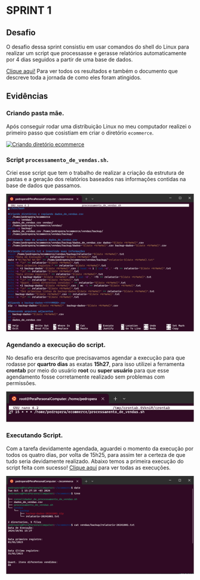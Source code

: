 # SPRINT 1

## Desafio
O desafio dessa sprint consistiu em usar comandos do shell do Linux para realizar um script que processasse e gerasse relatórios automaticamente por 4 dias seguidos a partir de uma base de dados.

[Clique aqui!](./desafio) Para ver todos os resultados e também o documento que descreve toda a jornada de como eles foram atingidos.

## Evidências

### Criando pasta mãe.
Após conseguir rodar uma distribuição Linux no meu computador realizei o primeiro passo que cosistiam em criar o diretório ```ecommerce```.

[![Criando diretório ecommerce](./evidencias/criando_diretório_ecommerce.png)](./evidencias)

### Script ```processamento_de_vendas.sh```.
Criei esse script que tem o trabalho de realizar a criação da estrutura de pastas e a geração dos relatórios baseados nas informações contidas na base de dados que passamos.

[![Criando script "processamento_de_vendas"](./evidencias/script_processamento.png)](./evidencias)

### Agendando a execução do script.
No desafio era descrito que precisavamos agendar a execução para que rodasse por **quartro dias** as exatas **15h27**, para isso utilizei a ferramenta **crontab** por meio do usuário **root** ou **super usuário** para que esse agendamento fosse corretamente realizado sem problemas com permissões.

![Adicionando tarefa](./evidencias/adicionando_tarefa.png)

### Executando Script.
Com a tarefa devidamente agendada, aguardei o momento da execução por todos os quatro dias, por volta de 15h25, para assim ter a certeza de que tudo seria devidamente realizado. Abaixo temos a primeira execução do script feita com sucesso! [Clique aqui](./desafio/README.md) para ver todas as execuções.

[![Primeiro dia de execução do scripr "processamento_de_vendas"](./evidencias/1.primeira_execução.png)](./evidencias)
